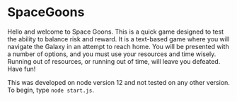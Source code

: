 # SpaceGoons

Hello and welcome to Space Goons. This is a quick game designed to test the ability to balance risk and reward. It is a text-based game where you will navigate the Galaxy in an attempt to reach home. You will be presented with a number of options, and you must use your resources and time wisely. Running out of resources, or running out of time, will leave you defeated. Have fun!

This was developed on node version 12 and not tested on any other version. To begin, type `node start.js`.
